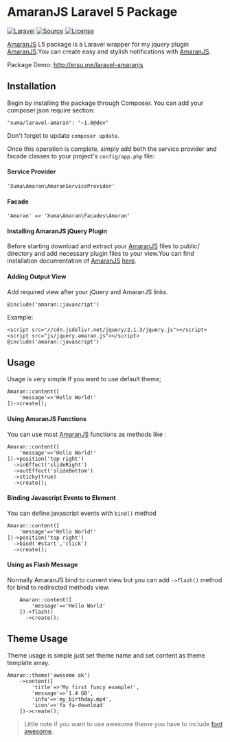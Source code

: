 AmaranJS Laravel 5 Package
==========================
[![Laravel](https://img.shields.io/badge/Laravel-5.0-orange.svg?style=flat-square)](http://laravel.com)
[![Source](http://img.shields.io/badge/source-hakanersu/amaranlaravel-blue.svg?style=flat-square)](https://github.com/hakanersu/amaran-laravel)
[![License](http://img.shields.io/badge/license-MIT-brightgreen.svg?style=flat-square)](https://tldrlegal.com/license/mit-license)

[AmaranJS][1] L5 package is a Laravel wrapper for my jquery plugin [AmaranJS][1].You can create easy and stylish notifications with [AmaranJS][1]. 

Package Demo: http://ersu.me/laravel-amaranjs

Installation
------------
Begin by installing the package through Composer. You can add your composer.json require section:
```
"xuma/laravel-amaran": "~1.0@dev"
```
Don't forget to update `composer update`.

Once this operation is complete, simply add both the service provider and facade classes to your project's `config/app.php` file:

#### Service Provider
```
'Xuma\Amaran\AmaranServiceProvider'
```
#### Facade
```
'Amaran' => 'Xuma\Amaran\Facades\Amaran'
```

#### Installing AmaranJS jQuery Plugin

Before starting download and extract your [AmaranJS][1] files to public/ directory and add necessary plugin files to your view.You can find installation documentation of [AmaranJS][1] [here][1].

#### Adding Output View

Add required view after your jQuery and AmaranJS links.

```
@include('amaran::javascript')
```

Example:

```
<script src="//cdn.jsdelivr.net/jquery/2.1.3/jquery.js"></script>
<script src="js/jquery.amaran.js"></script>
@include('amaran::javascript')
```

Usage
-----

Usage is very simple.If you want to use default theme;

```
Amaran::content([
    'message'=>'Hello World!'
])->create();
```

#### Using AmaranJS Functions

You can use most [AmaranJS][1] functions as methods like :

```
Amaran::content([
    'message'=>'Hello World!'
])->position('top right')
  ->inEffect('slideRight')
  ->outEffect('slideBottom')
  ->sticky(true)
  ->create();
```

#### Binding Javascript Events to Element
You can define javascript events with `bind()` method
```
Amaran::content([
    'message'=>'Hello World!'
])->position('top right')
  ->bind('#start','click')
  ->create();
```

#### Using as Flash Message
Normally AmaranJS bind to current view but you can add ```->flash()``` method for bind to redirected methods view.

```
    Amaran::content([
        'message'=>'Hello World'
    ])->flash()
      ->create();
```

Theme Usage
-----

Theme usage is simple just set theme name and set content as theme template array.
```
Amaran::theme('awesome ok')
    ->content([
        'title'=>'My first funcy example!',
        'message'=>'1.4 GB',
        'info'=>'my_birthday.mp4',
        'icon'=>'fa fa-download'
    ])->create();
```    

> Little note if you want to use awesome theme you have to include [font awesome][2].

[1]: https://github.com/hakanersu/AmaranJS
[2]: http://fortawesome.github.io/Font-Awesome/icons/
